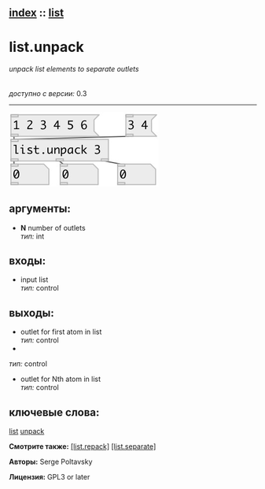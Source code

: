 [index](index.html) :: [list](category_list.html)
---

# list.unpack

###### unpack list elements to separate outlets

*доступно с версии:* 0.3

---




[![example](../examples/img/list.unpack.jpg)](../examples/pd/list.unpack.pd)



## аргументы:

* **N**
number of outlets<br>
_тип:_ int<br>







## входы:

* input list<br>
_тип:_ control



## выходы:

* outlet for first atom in list<br>
_тип:_ control
*  <br>
_тип:_ control
* outlet for Nth atom in list<br>
_тип:_ control



## ключевые слова:

[list](keywords/list.html)
[unpack](keywords/unpack.html)



**Смотрите также:**
[\[list.repack\]](list.repack.html)
[\[list.separate\]](list.separate.html)




**Авторы:** Serge Poltavsky




**Лицензия:** GPL3 or later





